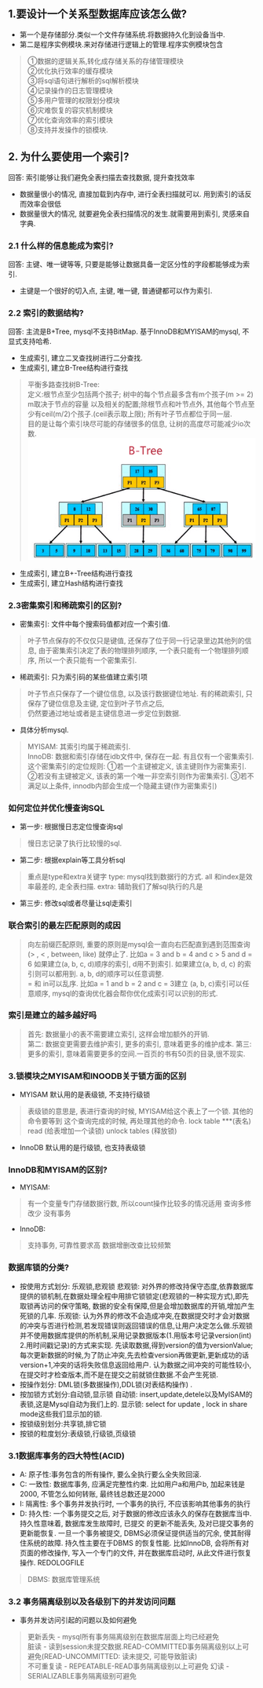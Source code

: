 ## 1.要设计一个关系型数据库应该怎么做?

* 第一个是存储部分.类似一个文件存储系统.将数据持久化到设备当中.  
* 第二是程序实例模块.来对存储进行逻辑上的管理.程序实例模块包含  
>①数据的逻辑关系,转化成存储关系的存储管理模块  
>②优化执行效率的缓存模块  
>③将sql语句进行解析的sql解析模块  
>④记录操作的日志管理模块  
>⑤多用户管理的权限划分模块  
>⑥灾难恢复的容灾机制模块  
>⑦优化查询效率的索引模块  
>⑧支持并发操作的锁模块.

## 2. 为什么要使用一个索引?
回答: 索引能够让我们避免全表扫描去查找数据, 提升查找效率
* 数据量很小的情况, 直接加载到内存中, 进行全表扫描就可以. 用到索引的话反而效率会很低
* 数据量很大的情况, 就要避免全表扫描情况的发生.就需要用到索引, 灵感来自字典.

### 2.1 什么样的信息能成为索引?
回答: 主键、唯一键等等, 只要是能够让数据具备一定区分性的字段都能够成为索引.
* 主键是一个很好的切入点, 主键, 唯一键, 普通键都可以作为索引.

### 2.2 索引的数据结构?
回答: 主流是B+Tree, mysql不支持BitMap. 基于InnoDB和MYISAM的mysql, 不显式支持哈希.
* 生成索引, 建立二叉查找树进行二分查找.
* 生成索引, 建立B-Tree结构进行查找
 > 平衡多路查找树B-Tree:    
 > 定义:根节点至少包括两个孩子; 树中的每个节点最多含有m个孩子(m >= 2) m取决于节点的容量
 以及相关的配置;除根节点和叶节点外, 其他每个节点至少有ceil(m/2)个孩子.(ceil表示取上限);
 所有叶子节点都位于同一层.     
 > 目的是让每个索引块尽可能的存储很多的信息, 让树的高度尽可能减少io次数.
![Image text](https://github.com/Fanxx7201/summary/blob/master/img/B-Tree.png)
* 生成索引, 建立B+-Tree结构进行查找
* 生成索引, 建立Hash结构进行查找

### 2.3密集索引和稀疏索引的区别?
* 密集索引: 文件中每个搜索码值都对应一个索引值.
> 叶子节点保存的不仅仅只是键值, 还保存了位于同一行记录里边其他列的信息, 由于密集索引决定了表的物理排列顺序, 一个表只能有一个物理排列顺序,
所以一个表只能有一个密集索引.
* 稀疏索引: 只为索引码的某些值建立索引项
> 叶子节点只保存了一个键位信息, 以及该行数据键位地址. 有的稀疏索引, 只保存了键位信息及主键, 定位到叶子节点之后,  
仍然要通过地址或者是主键信息进一步定位到数据. 
* 具体分析mysql.
> MYISAM: 其索引均属于稀疏索引.  
> InnoDB: 数据和索引存储在idb文件中, 保存在一起.
有且仅有一个密集索引. 这个密集索引的定位规则: 
①若一个主键被定义, 该主键则作为密集索引.
②若没有主键被定义, 该表的第一个唯一非空索引则作为密集索引.
③若不满足以上条件, innodb内部会生成一个隐藏主键(作为密集索引)

### 如何定位并优化慢查询SQL
* 第一步: 根据慢日志定位慢查询sql
> 慢日志记录了执行比较慢的sql.
* 第二步: 根据explain等工具分析sql 
> 重点是type和extra关键字
> type: mysql找到数据行的方式. all 和index是效率最差的, 走全表扫描. 
> extra: 辅助我们了解sql执行的凡是
* 第三步: 修改sql或者尽量让sql走索引


### 联合索引的最左匹配原则的成因
> 向左前缀匹配原则, 重要的原则是mysql会一直向右匹配直到遇到范围查询(> , < , between, like) 就停止了.
比如a = 3 and b = 4 and c > 5 and d = 6 如果建立(a, b, c, d)顺序的索引, d用不到索引.
如果建立(a, b, d, c) 的索引则可以都用到. a, b, d的顺序可以任意调整.  
> = 和 in可以乱序. 比如a = 1 and b = 2 and c = 3建立 (a, b, c)索引可以任意顺序, 
mysql的查询优化器会帮你优化成索引可以识别的形式.  


### 索引是建立的越多越好吗
> 首先: 数据量小的表不需要建立索引, 这样会增加额外的开销.  
> 第二: 数据变更需要去维护索引, 更多的索引, 意味着更多的维护成本.
> 第三: 更多的索引, 意味着需要更多的空间.一百页的书有50页的目录,很不现实.


### 3.锁模块之MYISAM和INOODB关于锁方面的区别
* MYISAM 默认用的是表级锁, 不支持行级锁
> 表级锁的意思是, 表进行查询的时候, MYISAM给这个表上了一个锁. 其他的命令要等到
这个查询完成的时候, 再处理其他的命令.
> lock table ***(表名) read (给表增加一个读锁)
> unlock tables (释放锁)

* InnoDB 默认用的是行级锁, 也支持表级锁

### InnoDB和MYISAM的区别?
* MYISAM: 
> 有一个变量专门存储数据行数, 所以count操作比较多的情况适用
> 查询多修改少
> 没有事务
* InnoDB:
> 支持事务, 可靠性要求高
> 数据增删改查比较频繁

### 数据库锁的分类?
* 按使用方式划分: 乐观锁,悲观锁
  悲观锁:
  对外界的修改持保守态度,依靠数据库提供的锁机制,在数据处理全程中用排它锁锁定(悲观锁的一种实现方式),即先取锁再访问的保守策略,
  数据的安全有保障,但是会增加数据库的开销,增加产生死锁的几率.
  乐观锁:
  认为外界的修改不会造成冲突,在数据提交时才会对数据的冲突与否进行检测,若发现错误则返回错误的信息,让用户决定怎么做.乐观锁并不使用数据库提供的所机制,采用记录数据版本(1.用版本号记录version(int) 2.用时间戳记录)的方式来实现. 先读取数据,得到version的值为versionValue;
  每次更新数据的时候,为了防止冲突,先去检查version再做更新,更新成功的话version+1,冲突的话将失败信息返回给用户.
  认为数据之间冲突的可能性较小,在提交时才检查版本,而不是在提交之前就锁住数据.不会产生死锁.
* 按操作划分: DML锁(多数据操作),DDL锁(对表结构操作) .
* 按加锁方式划分:自动锁,显示锁
  自动锁: insert,update,detele以及MyISAM的表锁,这是Mysql自动为我们上的.
  显示锁: select for update , lock in share mode这些我们显示加的锁.
* 按锁级别划分:共享锁,排它锁
* 按锁的粒度划分:表级锁,行级锁,页级锁


### 3.1数据库事务的四大特性(ACID)
* A: 原子性:事务包含的所有操作, 要么全执行要么全失败回滚.  
* C: 一致性: 数据库事务, 应满足完整性约束. 比如用户a和用户b, 加起来钱是2000, 不管怎么如何转账, 最终钱总数还是2000  
* I: 隔离性: 多个事务并发执行时, 一个事务的执行, 不应该影响其他事务的执行  
* D: 持久性: 一个事务提交之后, 对于数据的修改应该永久的保存在数据库当中. 持久性意味着, 数据库发生故障时, 已提交
 的更新不能丢失, 及对已提交事务的更新能恢复. 一旦一个事务被提交, DBMS必须保证提供适当的冗余, 使其耐得住系统的故障. 持久性主要在于DBMS
 的恢复性能. 比如InnoDB, 会将所有对页面的修改操作, 写入一个专门的文件, 并在数据库启动时, 从此文件进行恢复操作. REDOLOGFILE 

> DBMS: 数据库管理系统
### 3.2 事务隔离级别以及各级别下的并发访问问题
* 事务并发访问引起的问题以及如何避免                         
> 更新丢失 - mysql所有事务隔离级别在数据库层面上均已经避免     
> 脏读 - 读到session未提交数据.READ-COMMITTED事务隔离级别以上可避免(READ-UNCOMMITTED: 读未提交, 可能导致脏读)   
> 不可重复读 - REPEATABLE-READ事务隔离级别以上可避免
> 幻读 - SERIALIZABLE事务隔离级别可避免
   
